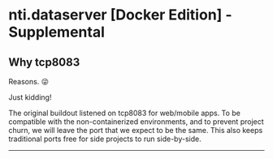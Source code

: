 # nti.dataserver [Docker Edition] - Supplemental

## Why tcp8083

Reasons. 😜

Just kidding!

The original buildout listened on tcp8083 for web/mobile apps. To be compatible with the non-containerized environments, and to prevent project churn, we will leave the port that we expect to be the same. This also keeps traditional ports free for side projects to run side-by-side.

---
